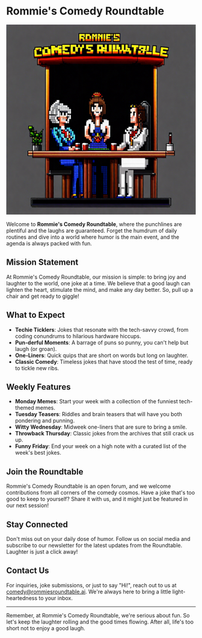 # Rommie's Comedy Roundtable
![Rommie's Comedy Roundtable Logo](RommiesComedyRoundTable.png)

Welcome to **Rommie's Comedy Roundtable**, where the punchlines are plentiful and the laughs are guaranteed. Forget the humdrum of daily routines and dive into a world where humor is the main event, and the agenda is always packed with fun.

## Mission Statement

At Rommie's Comedy Roundtable, our mission is simple: to bring joy and laughter to the world, one joke at a time. We believe that a good laugh can lighten the heart, stimulate the mind, and make any day better. So, pull up a chair and get ready to giggle!

## What to Expect

- **Techie Ticklers**: Jokes that resonate with the tech-savvy crowd, from coding conundrums to hilarious hardware hiccups.
- **Pun-derful Moments**: A barrage of puns so punny, you can't help but laugh (or groan).
- **One-Liners**: Quick quips that are short on words but long on laughter.
- **Classic Comedy**: Timeless jokes that have stood the test of time, ready to tickle new ribs.

## Weekly Features

- **Monday Memes**: Start your week with a collection of the funniest tech-themed memes.
- **Tuesday Teasers**: Riddles and brain teasers that will have you both pondering and punning.
- **Witty Wednesday**: Midweek one-liners that are sure to bring a smile.
- **Throwback Thursday**: Classic jokes from the archives that still crack us up.
- **Funny Friday**: End your week on a high note with a curated list of the week's best jokes.

## Join the Roundtable

Rommie's Comedy Roundtable is an open forum, and we welcome contributions from all corners of the comedy cosmos. Have a joke that's too good to keep to yourself? Share it with us, and it might just be featured in our next session!

## Stay Connected

Don't miss out on your daily dose of humor. Follow us on social media and subscribe to our newsletter for the latest updates from the Roundtable. Laughter is just a click away!

## Contact Us

For inquiries, joke submissions, or just to say "Hi!", reach out to us at comedy@rommiesroundtable.ai. We're always here to bring a little light-heartedness to your inbox.

---

Remember, at Rommie's Comedy Roundtable, we're serious about fun. So let's keep the laughter rolling and the good times flowing. After all, life's too short not to enjoy a good laugh.
